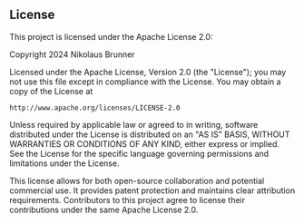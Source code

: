 ## License

This project is licensed under the Apache License 2.0:

Copyright 2024 Nikolaus Brunner

Licensed under the Apache License, Version 2.0 (the "License");
you may not use this file except in compliance with the License.
You may obtain a copy of the License at

    http://www.apache.org/licenses/LICENSE-2.0

Unless required by applicable law or agreed to in writing, software
distributed under the License is distributed on an "AS IS" BASIS,
WITHOUT WARRANTIES OR CONDITIONS OF ANY KIND, either express or implied.
See the License for the specific language governing permissions and
limitations under the License.

This license allows for both open-source collaboration and potential commercial use. It provides patent protection and maintains clear attribution requirements.
Contributors to this project agree to license their contributions under the same Apache License 2.0.

